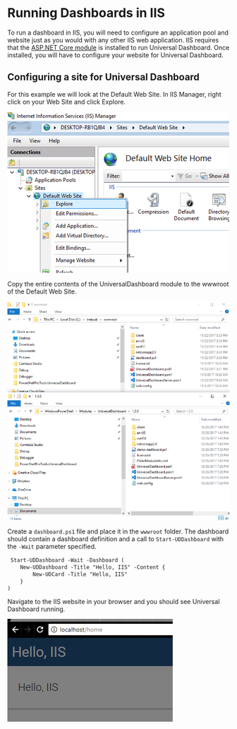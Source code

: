# Running Dashboards in IIS

To run a dashboard in IIS, you will need to configure an application pool and website just as you would with any other IIS web application. IIS requires that the [ASP.NET Core module](https://docs.microsoft.com/en-us/aspnet/core/hosting/aspnet-core-module) is installed to run Universal Dashboard. Once installed, you will have to configure your website for Universal Dashboard.

## Configuring a site for Universal Dashboard

For this example we will look at the Default Web Site. In IIS Manager, right click on your Web Site and click Explore.

![](/assets/explore-iis.png)

Copy the entire contents of the UniversalDashboard module to the wwwroot of the Default Web Site.

![](/assets/copy-iis.png)

Create a `dashboard.ps1` file and place it in the `wwwroot` folder. The dashboard should contain a dashboard definition and a call to `Start-UDDashboard` with the `-Wait` parameter specified.

```
 Start-UDDashboard -Wait -Dashboard (
    New-UDDashboard -Title "Hello, IIS" -Content {
        New-UDCard -Title "Hello, IIS"
    }
)
```

Navigate to the IIS website in your browser and you should see Universal Dashboard running.

![](/assets/iis-running.png)

